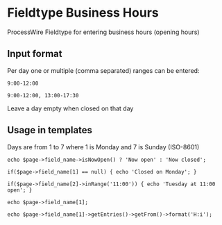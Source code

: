 # Fieldtype Business Hours
ProcessWire Fieldtype for entering business hours (opening hours) 

## Input format
Per day one or multiple (comma separated) ranges can be entered:

`9:00-12:00`

`9:00-12:00, 13:00-17:30` 

Leave a day empty when closed on that day

## Usage in templates

Days are from 1 to 7 where 1 is Monday and 7 is Sunday (ISO-8601)

`echo $page->field_name->isNowOpen() ? 'Now open' : 'Now closed';`

`if($page->field_name[1] == null) { echo 'Closed on Monday'; }`

`if($page->field_name[2]->inRange('11:00')) { echo 'Tuesday at 11:00 open'; }`

`echo $page->field_name[1];`

`echo $page->field_name[1]->getEntries()->getFrom()->format('H:i');`